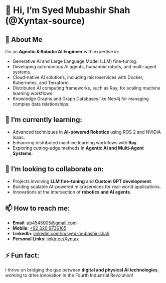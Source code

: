 # 👋 Hi, I’m Syed Mubashir Shah (@Xyntax-source)

## 👀 About Me
I’m an **Agentic & Robotic AI Engineer** with expertise in:
- Generative AI and Large Language Model (LLM) fine-tuning.
- Developing autonomous AI agents, humanoid robots, and multi-agent systems.
- Cloud-native AI solutions, including microservices with Docker, Kubernetes, and Terraform.
- Distributed AI computing frameworks, such as Ray, for scaling machine learning workflows.
- Knowledge Graphs and Graph Databases like Neo4j for managing complex data relationships.

## 🌱 I’m currently learning:
- Advanced techniques in **AI-powered Robotics** using ROS 2 and NVIDIA Isaac.
- Enhancing distributed machine learning workflows with **Ray**.
- Exploring cutting-edge methods in **Agentic AI and Multi-Agent Systems**.

## 💞️ I’m looking to collaborate on:
- Projects involving **LLM fine-tuning** and **Custom GPT development**.
- Building scalable AI-powered microservices for real-world applications.
- Innovations at the intersection of **robotics and AI agents**.

## 📫 How to reach me:
- **Email**: [ab4545005@gmail.com](mailto:ab4545005@gmail.com)  
- **Mobile**: [+92 320 9736185](tel:+923209736185)  
- **LinkedIn**: [linkedin.com/in/syed-mubashir-shah](https://www.linkedin.com/in/syed-mubashir-shah)  
- **Personal Links**: [linktr.ee/Xyntax](https://linktr.ee/Xyntax)

## ⚡ Fun fact:
I thrive on bridging the gap between **digital and physical AI technologies**, working to drive innovation in the Fourth Industrial Revolution!
